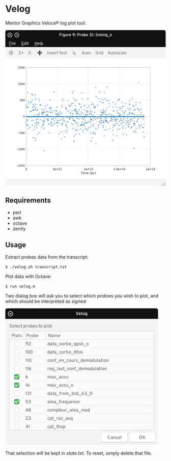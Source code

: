 # Velog

Mentor Graphics Veloce® log plot tool.

![alt text](https://raw.githubusercontent.com/maximebories/velog/master/probe.png "Example")

## Requirements

 - perl
 - awk
 - octave
 - zenity

## Usage

Extract probes data from the transcript:

	$ ./velog.sh transcript.txt

Plot data with Octave:

	$ run velog.m

Two dialog box will ask you to select which probres you wish to plot, and which should be interpreted as signed:
	
![alt text](https://raw.githubusercontent.com/maximebories/velog/master/dialog.png "Dialog")

That selection will be kept in *state.txt*. To reset, simply delete that file.
